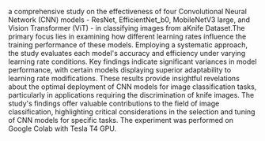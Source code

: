  a comprehensive study on the effectiveness of four Convolutional Neural Network (CNN) models - ResNet, EfficientNet_b0, MobileNetV3 large, and Vision Transformer (ViT) - in classifying images from aKnife Dataset.The primary focus lies in examining how different learning rates influence the training performance 
of these models. Employing a systematic approach, the 
study evaluates each model's accuracy and efficiency 
under varying learning rate conditions. Key findings 
indicate significant variances in model performance, with 
certain models displaying superior adaptability to learning 
rate modifications. These results provide insightful 
revelations about the optimal deployment of CNN models 
for image classification tasks, particularly in applications 
requiring the discrimination of knife images. The study's 
findings offer valuable contributions to the field of image 
classification, highlighting critical considerations in the 
selection and tuning of CNN models for specific tasks. The 
experiment was performed on Google Colab with Tesla T4 
GPU. 
